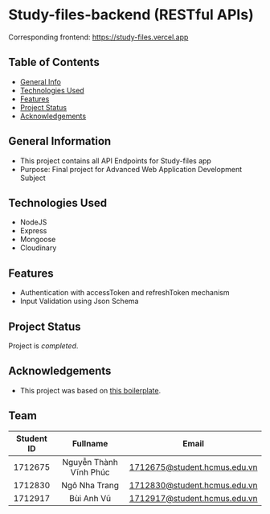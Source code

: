 # Study-files-backend (RESTful APIs)
Corresponding frontend: https://study-files.vercel.app

## Table of Contents
* [General Info](#general-information)
* [Technologies Used](#technologies-used)
* [Features](#features)
* [Project Status](#project-status)
* [Acknowledgements](#acknowledgements)


## General Information
- This project contains all API Endpoints for Study-files app
- Purpose: Final project for Advanced Web Application Development Subject


## Technologies Used
- NodeJS
- Express
- Mongoose
- Cloudinary


## Features
- Authentication with accessToken and refreshToken mechanism
- Input Validation using Json Schema


## Project Status
Project is _completed_.



## Acknowledgements
- This project was based on [this boilerplate](https://github.com/hagopj13/node-express-boilerplate).



## Team
| Student ID|           Fullname     |              Email           |
|:---------:|:----------------------:|:----------------------------:|
| 1712675   | Nguyễn Thành Vĩnh Phúc | 1712675@student.hcmus.edu.vn |
| 1712830   | Ngô Nha Trang          | 1712830@student.hcmus.edu.vn |
| 1712917   | Bùi Anh Vũ             | 1712917@student.hcmus.edu.vn |
